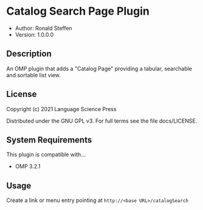 # Catalog Search Page Plugin

- Author: Ronald Steffen
- Version: 1.0.0.0

## Description

An OMP plugin that adds a "Catalog Page" providing a tabular, searchable and sortable list view.

## License

Copyright (c) 2021 Language Science Press

Distributed under the GNU GPL v3. For full terms see the file docs/LICENSE.

## System Requirements

This plugin is compatible with...

- OMP 3.2.1

## Usage

Create a link or menu entry pointing at `http://<base URL>/catalogSearch`
